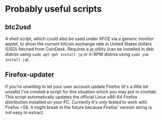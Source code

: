 # Probably useful scripts

## btc2usd
A shell script, which could also be used under XFCE via a generic monitor applet, to show the current bitcoin exchange rate in United States dollars (USD) fetched from CoinDesk. Requires a jq utility (can be installed in deb distros using `sudo apt-get install jq` or in RPM distros using `sudo yum install jq`).

## Firefox-updater
If you're unwilling to let your user account update Firefox (it's a little bit unsafe) I've created a script for this situation which you may put in crontab. This script automatically updates the official Linux x86-64 Firefox distribution installed on your PC. Currently it's only tested to work with Firefox ~58. It might break in the future because Firefox' version string is not easy to extract.
